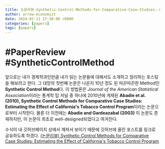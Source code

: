 ```yaml
---
title: 논문리뷰-Synthetic-Control-Methods-for-Comparative-Case-Studies:-Estimating-the-Effect-of-California's-Tobacco-Control-Program
author: arrow-economist
date: 2024-02-11 17:38:00 +0800
categories: [papers]
tags: [papers]
---
```


# #PaperReview #SyntheticControlMethod

앞으로는 내가 경제학과인만큼 내가 읽는 논문들에 대해서도 소개하고 정리하는 포스팅을 해보려고 한다. 그 대망의 첫번째 논문은 나온지 10년 정도 된 따끈따끈한 Method인 **Synthetic Control Method**다. 이 방법론은 *Journal of the American Statistical Association*이라는 통계학 탑 저널 중 하나에 2010년에 게재된 **Abadie et al. (2010), Synthetic Control Methods for Comparative Case Studies: Estimating the Effect of California's Tobacco Control Program**이라는 논문으로부터 시작한다. 물론 더 이전에는 **Abadie and Gardeazabal (2003)** 이 논문도 존재하지만, 이 논문이 최초로 well-designed되었다고 여겨진다.

수식이 내 깃허브페이지 상에서 깨져서 보이기 때문에 깃허브에 올린 포스트를 링크로 공유하도록 하겠다.
[(논문리뷰) Synthetic Control Methods for Comparative Case Studies: Estimating the Effect of California's Tobacco Control Program](https://github.com/arrow-economist/economics-paper-review/blob/main/econometrics/%5B%EB%85%BC%EB%AC%B8%EB%A6%AC%EB%B7%B0%5D-Synthetic-Control-Methods-for-Comparative-Case-Studies:-Estimating-the-Effect-of-California%27s-Tobacco-Control-Program.md)

<!--stackedit_data:
eyJoaXN0b3J5IjpbLTE2MTI4Nzc4Nl19
-->
